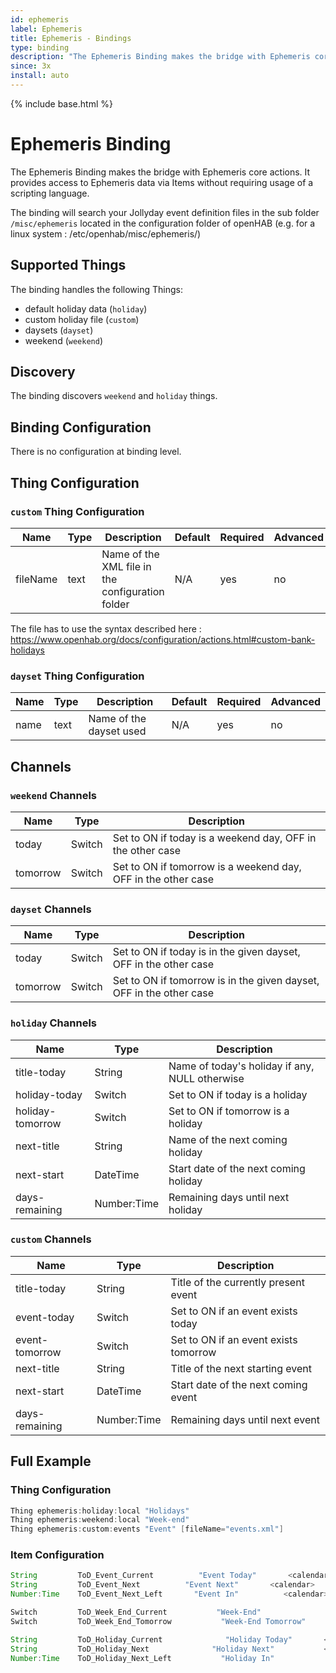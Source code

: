 ```yaml
---
id: ephemeris
label: Ephemeris
title: Ephemeris - Bindings
type: binding
description: "The Ephemeris Binding makes the bridge with Ephemeris core actions."
since: 3x
install: auto
---
```


<!-- Attention authors: Do not edit directly. Please add your changes to the appropriate source repository -->

{% include base.html %}

# Ephemeris Binding

The Ephemeris Binding makes the bridge with Ephemeris core actions.
It provides access to Ephemeris data via Items without requiring usage of a scripting language.

The binding will search your Jollyday event definition files in the sub folder `/misc/ephemeris` located in the configuration folder of openHAB (e.g. for a linux system : /etc/openhab/misc/ephemeris/)

## Supported Things

The binding handles the following Things:

* default holiday data (`holiday`)
* custom holiday file (`custom`)
* daysets (`dayset`)
* weekend (`weekend`)

## Discovery

The binding discovers `weekend` and `holiday` things.

## Binding Configuration

There is no configuration at binding level.

## Thing Configuration


### `custom` Thing Configuration

| Name            | Type    | Description                                       | Default | Required | Advanced |
|-----------------|---------|---------------------------------------------------|---------|----------|----------|
| fileName        | text    | Name of the XML file in the configuration folder  | N/A     | yes      | no       |

The file has to use the syntax described here : https://www.openhab.org/docs/configuration/actions.html#custom-bank-holidays

### `dayset` Thing Configuration

| Name            | Type    | Description               | Default | Required | Advanced |
|-----------------|---------|---------------------------|---------|----------|----------|
| name            | text    | Name of the dayset used   | N/A     | yes      | no       |


## Channels

### `weekend` Channels

| Name     | Type   | Description                                                   |
|----------|--------|---------------------------------------------------------------|
| today    | Switch | Set to ON if today is a weekend day, OFF in the other case    |
| tomorrow | Switch | Set to ON if tomorrow is a weekend day, OFF in the other case |

### `dayset` Channels

| Name     | Type   | Description                                                         |
|----------|--------|---------------------------------------------------------------------|
| today    | Switch | Set to ON if today is in the given dayset, OFF in the other case    |
| tomorrow | Switch | Set to ON if tomorrow is in the given dayset, OFF in the other case |

### `holiday` Channels

| Name             | Type        | Description                                    |
|------------------|-------------|------------------------------------------------|
| title-today      | String      | Name of today's holiday if any, NULL otherwise |
| holiday-today    | Switch      | Set to ON if today is a holiday                |
| holiday-tomorrow | Switch      | Set to ON if tomorrow is a holiday             |
| next-title       | String      | Name of the next coming holiday                |
| next-start       | DateTime    | Start date of the next coming holiday          |
| days-remaining   | Number:Time | Remaining days until next holiday              |

### `custom` Channels

| Name           | Type        | Description                            |
|----------------|-------------|----------------------------------------|
| title-today    | String      | Title of the currently present event   |
| event-today    | Switch      | Set to ON if an event exists today     |
| event-tomorrow | Switch      | Set to ON if an event exists tomorrow  |
| next-title     | String      | Title of the next starting event       |
| next-start     | DateTime    | Start date of the next coming event    |
| days-remaining | Number:Time | Remaining days until next event        |

## Full Example

### Thing Configuration

```java
Thing ephemeris:holiday:local "Holidays"
Thing ephemeris:weekend:local "Week-end"
Thing ephemeris:custom:events "Event" [fileName="events.xml"]
```

### Item Configuration

```java
String         ToD_Event_Current          "Event Today"       <calendar>    (gEvents)                           {channel="ephemeris:custom:events:title-today"}
String         ToD_Event_Next          "Event Next"       <calendar>    (gEvents)                           {channel="ephemeris:custom:events:next-title"}
Number:Time    ToD_Event_Next_Left       "Event In"          <calendar>    (gEvents)       ["Measurement","Duration"]    {channel="ephemeris:custom:events:days-remaining", unit="day"}

Switch         ToD_Week_End_Current           "Week-End"                <calendar>    (gWeekEnd)                               {channel="ephemeris:weekend:local:today"}
Switch         ToD_Week_End_Tomorrow           "Week-End Tomorrow"         <calendar>    (gWeekEnd)                               {channel="ephemeris:weekend:local:tomorrow"}

String         ToD_Holiday_Current              "Holiday Today"       <calendar>    (gHoliday)                                 {channel="ephemeris:holiday:local:title-today"}
String         ToD_Holiday_Next              "Holiday Next"           <calendar>    (gHoliday)                                 {channel="ephemeris:holiday:local:next-title"}
Number:Time    ToD_Holiday_Next_Left           "Holiday In"              <calendar>    (gHoliday)            ["Measurement","Duration"]    {channel="ephemeris:holiday:local:days-remaining", unit="day"}

```
